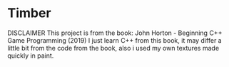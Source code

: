 # Timber
DISCLAIMER
This project is from the book: John Horton - Beginning C++ Game Programming (2019)
I just learn C++ from this book, it may differ a little bit from the code from the book, also i used my own textures made quickly in paint.
